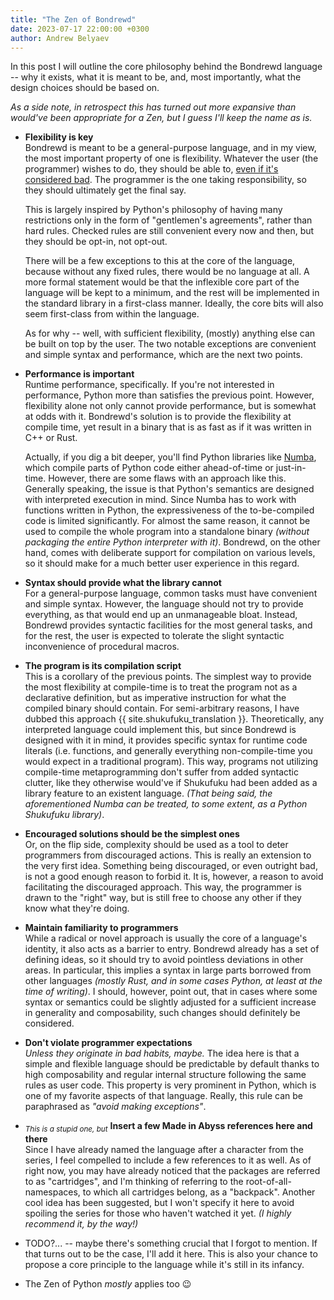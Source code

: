 ```yaml
---
title: "The Zen of Bondrewd"
date: 2023-07-17 22:00:00 +0300
author: Andrew Belyaev
---
```


In this post I will outline the core philosophy behind the Bondrewd language --
why it exists, what it is meant to be, and, most importantly, what the design
choices should be based on.

_As a side note, in retrospect this has turned out more expansive than would've
been appropriate for a Zen, but I guess I'll keep the name as is._

- **Flexibility is key**  
  Bondrewd is meant to be a general-purpose language, and in my view, the most
  important property of one is flexibility. Whatever the user (the programmer)
  wishes to do, they should be able to, <ins>even if it's considered
  bad</ins>. The programmer is the one taking responsibility, so they should
  ultimately get the final say.

  This is largely inspired by Python's philosophy of having many restrictions
  only in the form of "gentlemen's agreements", rather than hard rules.
  Checked rules are still convenient every now and then, but they should be
  opt-in, not opt-out.

  There will be a few exceptions to this at the core of the language, because
  without any fixed rules, there would be no language at all. A more formal
  statement would be that the inflexible core part of the language will be kept
  to a minimum, and the rest will be implemented in the standard library in a
  first-class manner. Ideally, the core bits will also seem first-class from
  within the language.

  As for why -- well, with sufficient flexibility, (mostly) anything else can
  be built on top by the user. The two notable exceptions are convenient and
  simple syntax and performance, which are the next two points.
- **Performance is important**  
  Runtime performance, specifically. If you're not interested in performance,
  Python more than satisfies the previous point. However, flexibility alone
  not only cannot provide performance, but is somewhat at odds with it.
  Bondrewd's solution is to provide the flexibility at compile time, yet
  result in a binary that is as fast as if it was written in C++ or Rust.
  
  Actually, if you dig a bit deeper, you'll find Python libraries like
  [Numba](https://numba.pydata.org/), which compile parts of Python code
  either ahead-of-time or just-in-time. However, there are some flaws with an
  approach like this. Generally speaking, the issue is that Python's semantics
  are designed with interpreted execution in mind. Since Numba has to work with
  functions written in Python, the expressiveness of the to-be-compiled code is
  limited significantly. For almost the same reason, it cannot be used to
  compile the whole program into a standalone binary _(without packaging the
  entire Python interpreter with it)_. Bondrewd, on the other hand, comes with
  deliberate support for compilation on various levels, so it should make for
  a much better user experience in this regard.
- **Syntax should provide what the library cannot**  
  For a general-purpose language, common tasks must have convenient and simple
  syntax. However, the language should not try to provide everything, as that
  would end up an unmanageable bloat. Instead, Bondrewd provides syntactic
  facilities for the most general tasks, and for the rest, the user is expected
  to tolerate the slight syntactic inconvenience of procedural macros.
- **The program is its compilation script**  
  This is a corollary of the previous points. The simplest way to provide the
  most flexibility at compile-time is to treat the program not as a
  declarative definition, but as imperative instruction for what the compiled
  binary should contain. For semi-arbitrary reasons, I have dubbed this
  approach {{ site.shukufuku_translation }}.
  Theoretically, any interpreted language could implement this, but since
  Bondrewd is designed with it in mind, it provides specific syntax for
  runtime code literals (i.e. functions, and generally everything
  non-compile-time you would expect in a traditional program). This way,
  programs not utilizing compile-time metaprogramming don't suffer from added
  syntactic clutter, like they otherwise would've if Shukufuku had been
  added as a library feature to an existent language. _(That being said,
  the aforementioned Numba can be treated, to some extent, as a Python
  Shukufuku library)_.
- **Encouraged solutions should be the simplest ones**  
  Or, on the flip side, complexity should be used as a tool to deter
  programmers from discouraged actions. This is really an extension to the
  very first idea. Something being discouraged, or even outright bad, is not
  a good enough reason to forbid it. It is, however, a reason to avoid
  facilitating the discouraged approach. This way, the programmer is drawn
  to the "right" way, but is still free to choose any other if they know
  what they're doing.
- **Maintain familiarity to programmers**  
  While a radical or novel approach is usually the core of a language's
  identity, it also acts as a barrier to entry. Bondrewd already has a set
  of defining ideas, so it should try to avoid pointless deviations in other
  areas. In particular, this implies a syntax in large parts borrowed from
  other languages _(mostly Rust, and in some cases Python, at least at the
  time of writing)_. I should, however, point out, that in cases where some
  syntax or semantics could be slightly adjusted for a sufficient increase
  in generality and composability, such changes should definitely be considered.
- **Don't violate programmer expectations**  
  _Unless they originate in bad habits, maybe._ The idea here is that a simple
  and flexible language should be predictable by default thanks to high
  composability and regular internal structure following the same rules as
  user code. This property is very prominent in Python, which is one of my
  favorite aspects of that language. Really, this rule can be paraphrased as
  _"avoid making exceptions"_.
- <sub>_This is a stupid one, but_</sub> **Insert a few Made in Abyss references
  here and there**  
  Since I have already named the language after a character from the series,
  I feel compelled to include a few references to it as well. As of right now,
  you may have already noticed that the packages are referred to as
  "cartridges", and I'm thinking of referring to the root-of-all-namespaces,
  to which all cartridges belong, as a "backpack". Another cool idea has been
  suggested, but I won't specify it here to avoid spoiling the series for
  those who haven't watched it yet. _(I highly recommend it, by the way!)_
- <span class="text-green-600">TODO?...</span> -- maybe there's something
  crucial that I forgot to mention. If that turns out to be the case, I'll
  add it here. This is also your chance to propose a core principle to the
  language while it's still in its infancy.
- The Zen of Python _mostly_ applies too &#x1F609;
